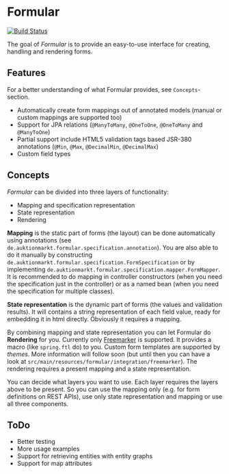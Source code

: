 # Formular

[![Build Status](https://travis-ci.org/auktion-markt/formular.svg?branch=master)](https://travis-ci.org/auktion-markt/formular)

The goal of *Formular* is to provide an easy-to-use interface for creating, handling and rendering forms.

## Features

For a better understanding of what Formular provides, see `Concepts`-section.

 * Automatically create form mappings out of annotated models (manual or custom mappings are supported too)
 * Support for JPA relations (`@ManyToMany`, `@OneToOne`, `@OneToMany` and `@ManyToOne`)
 * Partial support include HTML5 validation tags based JSR-380 annotations (`@Min`, `@Max`,
   `@DecimalMin`, `@DecimalMax`)
 * Custom field types

## Concepts

*Formular* can be divided into three layers of functionality:

 * Mapping and specification representation
 * State representation
 * Rendering

**Mapping** is the static part of forms (the layout) can be done automatically using annotations (see
`de.auktionmarkt.formular.specification.annotation`). You are also able to do it manually by constructing
`de.auktionmarkt.formular.specification.FormSpecification` or by implementing 
`de.auktionmarkt.formular.specification.mapper.FormMapper`. It is recommended to do mapping in controller
constructors (when you need the specification just in the controller) or as a named bean (when you need the
specification for multiple classes).

**State representation** is the dynamic part of forms (the values and validation results). It will contains a string
representation of each field value, ready for embedding it in html directly. Obviously it requires a mapping.

By combining mapping and state representation you can let Formular do **Rendering** for you. Currently only
[Freemarker](https://freemarker.apache.org/) is supported. It provides a macro (like `spring.ftl` do) to you. Custom
form templates are supported by *themes*. More information will follow soon (but until then you can have a look at
`src/main/resources/formular/integration/freemarker`). The rendering requires a present mapping and a state
representation.

You can decide what layers you want to use. Each layer requires the layers above to be present. So you can use the
mapping only (e.g. for form definitions on REST APIs), use only state representation and mapping or use all three
components.

## ToDo

 * Better testing
 * More usage examples
 * Support for retrieving entities with entity graphs
 * Support for map attributes
